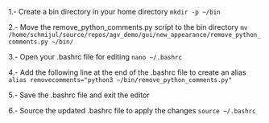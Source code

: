 
1.- Create a bin directory in your home directory
`mkdir -p ~/bin `

2.- Move the remove_python_comments.py script to the bin directory
` mv /home/schmijul/source/repos/agv_demo/gui/new_appearance/remove_python_comments.py ~/bin/ `

3.- Open your .bashrc file for editing
`nano ~/.bashrc`

4.- Add the following line at the end of the .bashrc file to create an alias
`alias removecomments="python3 ~/bin/remove_python_comments.py"`

5.- Save the .bashrc file and exit the editor

6.- Source the updated .bashrc file to apply the changes
`source ~/.bashrc`

